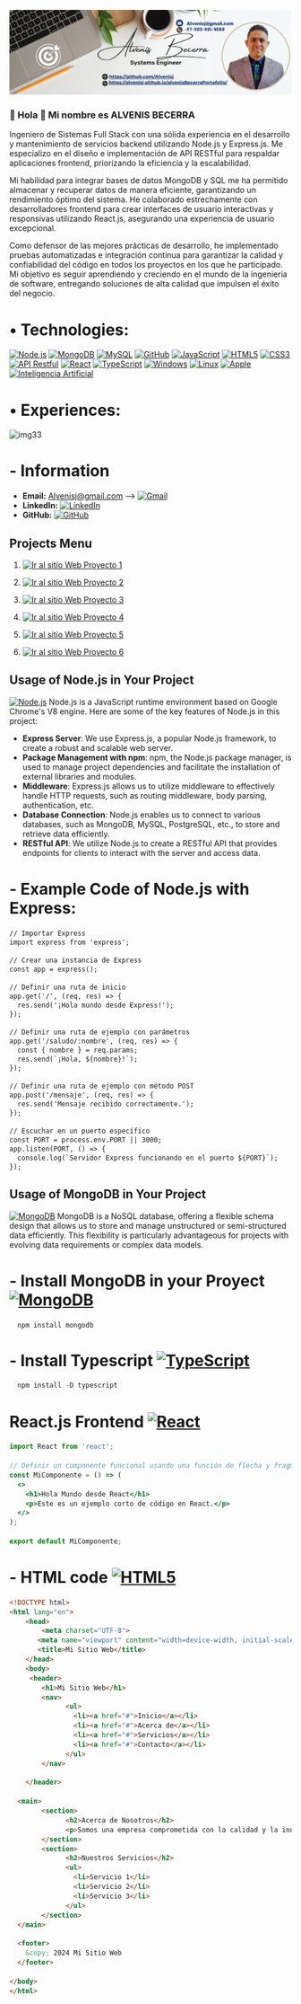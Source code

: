 [![perfil](https://github.com/Alvenisj/alvenisBecerraPortafolio/blob/main/images%2Fbanner-alvenis.png)](https://github.com/Alvenisj/alvenisBecerraPortafolio/blob/main/images%2Fbanner-alvenis.png)
### **👋 Hola 👋 Mi nombre es  ALVENIS BECERRA**
Ingeniero de Sistemas Full Stack con una sólida experiencia en el desarrollo y mantenimiento de servicios backend utilizando Node.js y Express.js. Me especializo en el diseño e implementación de API RESTful para respaldar aplicaciones frontend, priorizando la eficiencia y la escalabilidad.

Mi habilidad para integrar bases de datos MongoDB y SQL me ha permitido almacenar y recuperar datos de manera eficiente, garantizando un rendimiento óptimo del sistema. He colaborado estrechamente con desarrolladores frontend para crear interfaces de usuario interactivas y responsivas utilizando React.js, asegurando una experiencia de usuario excepcional.

Como defensor de las mejores prácticas de desarrollo, he implementado pruebas automatizadas e integración continua para garantizar la calidad y confiabilidad del código en todos los proyectos en los que he participado. Mi objetivo es seguir aprendiendo y creciendo en el mundo de la ingeniería de software, entregando soluciones de alta calidad que impulsen el éxito del negocio. <br/>
  
#  &bull; **Technologies:**

[![Node.js](https://img.shields.io/badge/Node.js-43853D?style=for-the-badge&logo=node.js&logoColor=white&labelColor=101010)](https://nodejs.org/)
[![MongoDB](https://img.shields.io/badge/MongoDB-47A248?style=for-the-badge&logo=mongodb&logoColor=white&labelColor=101010)](https://www.mongodb.com/)
[![MySQL](https://img.shields.io/badge/MySQL-4479A1?style=for-the-badge&logo=mysql&logoColor=white&labelColor=101010)](https://www.mysql.com/)
[![GitHub](https://img.shields.io/badge/GitHub-181717?style=for-the-badge&logo=github&logoColor=white&labelColor=101010)](https://github.com/Alvenisj)
[![JavaScript](https://img.shields.io/badge/JavaScript-F7DF1E?style=for-the-badge&logo=javascript&logoColor=black&labelColor=101010)](https://developer.mozilla.org/en-US/docs/Web/JavaScript)
[![HTML5](https://img.shields.io/badge/HTML5-E34F26?style=for-the-badge&logo=html5&logoColor=white&labelColor=101010)](https://developer.mozilla.org/en-US/docs/Web/HTML)
[![CSS3](https://img.shields.io/badge/CSS3-1572B6?style=for-the-badge&logo=css3&logoColor=white&labelColor=101010)](https://developer.mozilla.org/en-US/docs/Web/CSS)
[![API Restful](https://img.shields.io/badge/API%20Restful-2F2625?style=for-the-badge&logo=rest&logoColor=white&labelColor=101010)](https://restfulapi.net/)
[![React](https://img.shields.io/badge/React-61DAFB?style=for-the-badge&logo=react&logoColor=black&labelColor=101010)](https://reactjs.org/)
[![TypeScript](https://img.shields.io/badge/TypeScript-3178C6?style=for-the-badge&logo=typescript&logoColor=white&labelColor=101010)](https://www.typescriptlang.org/)
[![Windows](https://img.shields.io/badge/Windows-0078D6?style=for-the-badge&logo=windows&logoColor=white&labelColor=101010)](https://www.microsoft.com/en-us/windows)
[![Linux](https://img.shields.io/badge/Linux-FCC624?style=for-the-badge&logo=linux&logoColor=black&labelColor=101010)](https://www.linux.org/)
[![Apple](https://img.shields.io/badge/Apple-999999?style=for-the-badge&logo=apple&logoColor=white&labelColor=101010)](https://www.apple.com/)
[![Inteligencia Artificial](https://img.shields.io/badge/Inteligencia_Artificial-FF5733?style=for-the-badge&logo=ai&logoColor=white&labelColor=101010)](https://en.wikipedia.org/wiki/Artificial_intelligence)


#  &bull; **Experiences:**
![img33](https://github.com/Alvenisj/Alvenisj/assets/58892711/9c7f2e37-80a2-4be2-8aca-2cd214f9169f)


#  - **Information**
- **Email:** Alvenisj@gmail.com --> [![Gmail](https://img.shields.io/badge/Gmail-D14836?style=for-the-badge&logo=gmail&logoColor=white&labelColor=101010)](mailto:Alvenisj@gmail.com) 
- **LinkedIn:** [![LinkedIn](https://img.shields.io/badge/LinkedIn-0077B5?style=for-the-badge&logo=linkedin&logoColor=white&labelColor=101010)](https://www.linkedin.com/in/alvenis-becerra-ingenieria-sistemas)
- **GitHub:** [![GitHub](https://img.shields.io/badge/GitHub-181717?style=for-the-badge&logo=github&logoColor=white&labelColor=101010)](https://github.com/Alvenisj)

## Projects Menu

1. [![Ir al sitio Web Proyecto 1](https://img.shields.io/badge/Sitio%20Web-Proyecto%201-blue)](https://lissethvieraterapeutaocupacional.up.railway.app/)

2. [![Ir al sitio Web Proyecto 2](https://img.shields.io/badge/Sitio%20Web-Proyecto%202-green)](https://alvenisj.github.io/app-genalcaWeb/)

3. [![Ir al sitio Web Proyecto 3](https://img.shields.io/badge/Sitio%20Web-Proyecto%203-yellow)](https://alvenisj.github.io/app-paginationJs/)

4. [![Ir al sitio Web Proyecto 4](https://img.shields.io/badge/Sitio%20Web-Proyecto%204-orange)](https://alvenisj.github.io/app-ventanaModalJavascript/)

5. [![Ir al sitio Web Proyecto 5](https://img.shields.io/badge/Sitio%20Web-Proyecto%205-red)](https://alvenisj.github.io/formularioEnvioEmailJavascript/)

6. [![Ir al sitio Web Proyecto 6](https://img.shields.io/badge/Sitio%20Web-Proyecto%206-purple)](https://alvenisj.github.io/app-dinamicMenuWeb/)

## Usage of Node.js in Your Project 
[![Node.js](https://img.shields.io/badge/Node.js-43853D?style=for-the-badge&logo=node.js&logoColor=white&labelColor=101010)](https://nodejs.org/)
Node.js is a JavaScript runtime environment based on Google Chrome's V8 engine. Here are some of the key features of Node.js in this project:
- **Express Server**: We use Express.js, a popular Node.js framework, to create a robust and scalable web server.
- **Package Management with npm**: npm, the Node.js package manager, is used to manage project dependencies and facilitate the installation of external libraries and modules.
- **Middleware**: Express.js allows us to utilize middleware to effectively handle HTTP requests, such as routing middleware, body parsing, authentication, etc.
- **Database Connection**: Node.js enables us to connect to various databases, such as MongoDB, MySQL, PostgreSQL, etc., to store and retrieve data efficiently.
- **RESTful API**: We utilize Node.js to create a RESTful API that provides endpoints for clients to interact with the server and access data.

#  - **Example Code of Node.js with Express:**
``` Node Js
// Importar Express
import express from 'express';

// Crear una instancia de Express
const app = express();

// Definir una ruta de inicio
app.get('/', (req, res) => {
  res.send('¡Hola mundo desde Express!');
});

// Definir una ruta de ejemplo con parámetros
app.get('/saludo/:nombre', (req, res) => {
  const { nombre } = req.params;
  res.send(`¡Hola, ${nombre}!`);
});

// Definir una ruta de ejemplo con método POST
app.post('/mensaje', (req, res) => {
  res.send('Mensaje recibido correctamente.');
});

// Escuchar en un puerto específico
const PORT = process.env.PORT || 3000;
app.listen(PORT, () => {
  console.log(`Servidor Express funcionando en el puerto ${PORT}`);
});

```


## Usage of MongoDB in Your Project
[![MongoDB](https://img.shields.io/badge/MongoDB-47A248?style=for-the-badge&logo=mongodb&logoColor=white&labelColor=101010)]()
MongoDB is a NoSQL database, offering a flexible schema design that allows us to store and manage unstructured or semi-structured data efficiently. This flexibility is particularly advantageous for projects with evolving data requirements or complex data models.


#  - **Install MongoDB in your Proyect** [![MongoDB](https://img.shields.io/badge/MongoDB-47A248?style=for-the-badge&logo=mongodb&logoColor=white&labelColor=101010)]()
``` mongoDB
  npm install mongodb
```

#  - **Install Typescript** [![TypeScript](https://img.shields.io/badge/TypeScript-3178C6?style=for-the-badge&logo=typescript&logoColor=white&labelColor=101010)](https://www.typescriptlang.org/)
``` Typescript
  npm install -D typescript
```
# React.js Frontend [![React](https://img.shields.io/badge/React-61DAFB?style=for-the-badge&logo=react&logoColor=black&labelColor=101010)](https://reactjs.org/)

```jsx
import React from 'react';

// Definir un componente funcional usando una función de flecha y fragmentos
const MiComponente = () => (
  <>
    <h1>Hola Mundo desde React</h1>
    <p>Este es un ejemplo corto de código en React.</p>
  </>
);

export default MiComponente;

```

#  - **HTML code** [![HTML5](https://img.shields.io/badge/HTML5-E34F26?style=for-the-badge&logo=html5&logoColor=white&labelColor=101010)](https://developer.mozilla.org/en-US/docs/Web/HTML)
```html
<!DOCTYPE html>
<html lang="en">
    <head>
        <meta charset="UTF-8">
       <meta name="viewport" content="width=device-width, initial-scale=1.0">
       <title>Mi Sitio Web</title>
    </head>
    <body>
 	 <header>
	    <h1>Mi Sitio Web</h1>
	    <nav>
		      <ul>
		        <li><a href="#">Inicio</a></li>
		        <li><a href="#">Acerca de</a></li>
		        <li><a href="#">Servicios</a></li>
		        <li><a href="#">Contacto</a></li>
		      </ul>
	    </nav>

    </header>
    
  <main>
	    <section>
		      <h2>Acerca de Nosotros</h2>
		      <p>Somos una empresa comprometida con la calidad y la innovación...</p>
	    </section>
	    <section>
		      <h2>Nuestros Servicios</h2>
		      <ul>
		        <li>Servicio 1</li>
		        <li>Servicio 2</li>
		        <li>Servicio 3</li>
		      </ul>
	    </section>
  </main>

  <footer>
    &copy; 2024 Mi Sitio Web
  </footer>

</body>
</html>
```
